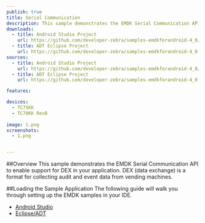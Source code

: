 ```yaml
---
publish: true
title: Serial Communication
description: This sample demonstrates the EMDK Serial Communication API to enable support for DEX in your application. DEX (data exchange) is a format for collecting audit and event data from vending machines.
downloads:
  - title: Android Studio Project
    url: https://github.com/developer-zebra/samples-emdkforandroid-4_0/archive/SerialCommSample1.zip  
  - title: ADT Eclipse Project
    url: https://github.com/developer-zebra/samples-emdkforandroid-4_0-ADT/archive/SerialCommSample1.zip   
sources:
  - title: Android Studio Project
    url: https://github.com/developer-zebra/samples-emdkforandroid-4_0/tree/SerialCommSample1
  - title: ADT Eclipse Project
    url: https://github.com/developer-zebra/samples-emdkforandroid-4_0-ADT/tree/SerialCommSample1

features: 

devices: 
  - TC75KK
  - TC70KK RevB
  
image: 1.png
screenshots: 
  - 1.png


---
```



##Overview
This sample demonstrates the EMDK Serial Communication API to enable support for DEX in your application. DEX (data exchange) is a format for collecting audit and event data from vending machines.


##Loading the Sample Application
The following guide will walk you through setting up the EMDK samples in your IDE.

* [Android Studio](/emdk-for-android/4-0/guide/emdksamples_androidstudio)
* [Eclipse/ADT](/emdk-for-android/4-0/guide/emdksamples_eclipse)